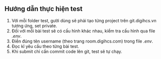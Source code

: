 ## Hướng dẫn thực hiện test
1. Với mỗi folder test, gười dùng sẽ phải tạo từng project trên git.digihcs.vn tương ứng, set private.
2. Đối với mỗi bài test sẽ có cấu hình khác nhau, kiểm tra cấu hình qua file *.env*.
3. Điền đúng tên username (theo trang room.digihcs.com) trong file *.env*.
4. Đọc kĩ yêu cầu theo từng bài test.
5. Khi submit chỉ cần commit code lên git, test sẽ tự chạy.